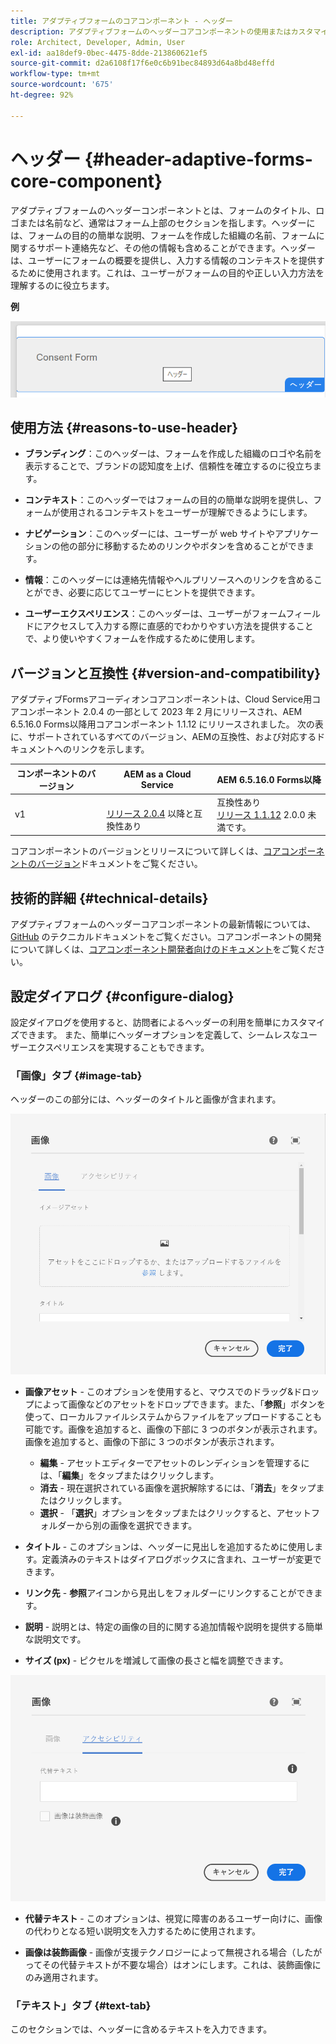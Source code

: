 ```yaml
---
title: アダプティブフォームのコアコンポーネント - ヘッダー
description: アダプティブフォームのヘッダーコアコンポーネントの使用またはカスタマイズ。
role: Architect, Developer, Admin, User
exl-id: aa18def9-0bec-4475-8dde-213860621ef5
source-git-commit: d2a6108f17f6e0c6b91bec84893d64a8bd48effd
workflow-type: tm+mt
source-wordcount: '675'
ht-degree: 92%

---
```


# ヘッダー {#header-adaptive-forms-core-component}

アダプティブフォームのヘッダーコンポーネントとは、フォームのタイトル、ロゴまたは名前など、通常はフォーム上部のセクションを指します。ヘッダーには、フォームの目的の簡単な説明、フォームを作成した組織の名前、フォームに関するサポート連絡先など、その他の情報も含めることができます。ヘッダーは、ユーザーにフォームの概要を提供し、入力する情報のコンテキストを提供するために使用されます。これは、ユーザーがフォームの目的や正しい入力方法を理解するのに役立ちます。

**例**

![](/help/adaptive-forms/assets/header.png)

## 使用方法 {#reasons-to-use-header}

* **ブランディング**：このヘッダーは、フォームを作成した組織のロゴや名前を表示することで、ブランドの認知度を上げ、信頼性を確立するのに役立ちます。

* **コンテキスト**：このヘッダーではフォームの目的の簡単な説明を提供し、フォームが使用されるコンテキストをユーザーが理解できるようにします。

* **ナビゲーション**：このヘッダーには、ユーザーが web サイトやアプリケーションの他の部分に移動するためのリンクやボタンを含めることができます。

* **情報**：このヘッダーには連絡先情報やヘルプリソースへのリンクを含めることができ、必要に応じてユーザーにヒントを提供できます。

* **ユーザーエクスペリエンス**：このヘッダーは、ユーザーがフォームフィールドにアクセスして入力する際に直感的でわかりやすい方法を提供することで、より使いやすくフォームを作成するために使用します。

## バージョンと互換性 {#version-and-compatibility}

アダプティブFormsアコーディオンコアコンポーネントは、Cloud Service用コアコンポーネント 2.0.4 の一部として 2023 年 2 月にリリースされ、AEM 6.5.16.0 Forms以降用コアコンポーネント 1.1.12 にリリースされました。 次の表に、サポートされているすべてのバージョン、AEMの互換性、および対応するドキュメントへのリンクを示します。

| コンポーネントのバージョン | AEM as a Cloud Service | AEM 6.5.16.0 Forms以降 |
|---|---|---|
| v1 | <br>[リリース 2.0.4](/help/adaptive-forms/version.md) 以降と互換性あり | 互換性あり<br>[リリース 1.1.12](/help/adaptive-forms/version.md) 2.0.0 未満です。 |

コアコンポーネントのバージョンとリリースについて詳しくは、[コアコンポーネントのバージョン](/help/adaptive-forms/version.md)ドキュメントをご覧ください。


<!-- ## Sample Component Output {#sample-component-output}

To experience the Accordion Component as well as see examples of its configuration options as well as HTML and JSON output, visit the [Component Library](https://adobe.com/go/aem_cmp_library_accordion). -->


## 技術的詳細 {#technical-details}

アダプティブフォームのヘッダーコアコンポーネントの最新情報については、[GitHub](https://github.com/adobe/aem-core-forms-components/tree/master/ui.af.apps/src/main/content/jcr_root/apps/core/fd/components/form/pageheader/v1/pageheader) のテクニカルドキュメントをご覧ください。コアコンポーネントの開発について詳しくは、[コアコンポーネント開発者向けのドキュメント](/help/developing/overview.md)をご覧ください。

## 設定ダイアログ {#configure-dialog}

設定ダイアログを使用すると、訪問者によるヘッダーの利用を簡単にカスタマイズできます。 また、簡単にヘッダーオプションを定義して、シームレスなユーザーエクスペリエンスを実現することもできます。

### 「画像」タブ {#image-tab}

ヘッダーのこの部分には、ヘッダーのタイトルと画像が含まれます。

![Imagetab](/help/adaptive-forms/assets/header_image.png)

* **画像アセット** - このオプションを使用すると、マウスでのドラッグ&amp;ドロップによって画像などのアセットをドロップできます。また、「**参照**」ボタンを使って、ローカルファイルシステムからファイルをアップロードすることも可能です。画像を追加すると、画像の下部に 3 つのボタンが表示されます。画像を追加すると、画像の下部に 3 つのボタンが表示されます。
   * **編集** - アセットエディターでアセットのレンディションを管理するには、「**編集**」をタップまたはクリックします。
   * **消去** - 現在選択されている画像を選択解除するには、「**消去**」をタップまたはクリックします。
   * **選択** - 「**選択**」オプションをタップまたはクリックすると、アセットフォルダーから別の画像を選択できます。

* **タイトル** - このオプションは、ヘッダーに見出しを追加するために使用します。定義済みのテキストはダイアログボックスに含まれ、ユーザーが変更できます。
* **リンク先** - **参照**&#x200B;アイコンから見出しをフォルダーにリンクすることができます。
* **説明** - 説明とは、特定の画像の目的に関する追加情報や説明を提供する簡単な説明文です。
* **サイズ (px)** - ピクセルを増減して画像の長さと幅を調整できます。

![accessibilitytab](/help/adaptive-forms/assets/header_accessibility.png)

* **代替テキスト** - このオプションは、視覚に障害のあるユーザー向けに、画像の代わりとなる短い説明文を入力するために使用されます。

* **画像は装飾画像** - 画像が支援テクノロジーによって無視される場合（したがってその代替テキストが不要な場合）はオンにします。これは、装飾画像にのみ適用されます。

### 「テキスト」タブ {#text-tab}

このセクションでは、ヘッダーに含めるテキストを入力できます。

